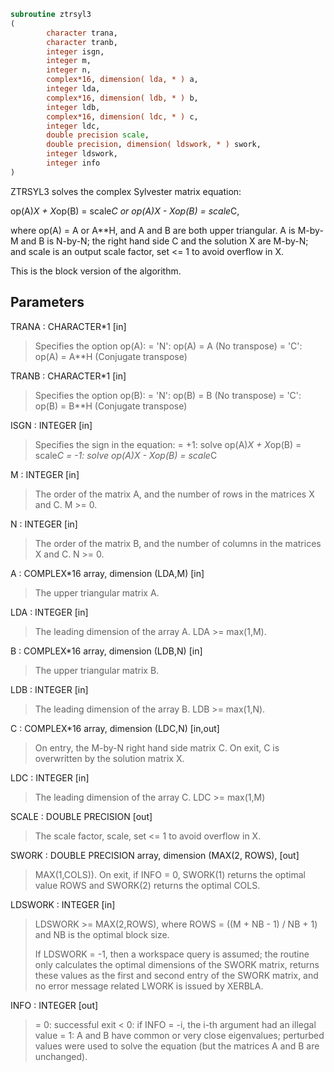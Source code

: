 ```fortran
subroutine ztrsyl3
(
        character trana,
        character tranb,
        integer isgn,
        integer m,
        integer n,
        complex*16, dimension( lda, * ) a,
        integer lda,
        complex*16, dimension( ldb, * ) b,
        integer ldb,
        complex*16, dimension( ldc, * ) c,
        integer ldc,
        double precision scale,
        double precision, dimension( ldswork, * ) swork,
        integer ldswork,
        integer info
)
```

ZTRSYL3 solves the complex Sylvester matrix equation:

op(A)*X + X*op(B) = scale*C or
op(A)*X - X*op(B) = scale*C,

where op(A) = A or A**H, and  A and B are both upper triangular. A is
M-by-M and B is N-by-N; the right hand side C and the solution X are
M-by-N; and scale is an output scale factor, set <= 1 to avoid
overflow in X.

This is the block version of the algorithm.

## Parameters
TRANA : CHARACTER*1 [in]
> Specifies the option op(A):
> = 'N': op(A) = A    (No transpose)
> = 'C': op(A) = A**H (Conjugate transpose)

TRANB : CHARACTER*1 [in]
> Specifies the option op(B):
> = 'N': op(B) = B    (No transpose)
> = 'C': op(B) = B**H (Conjugate transpose)

ISGN : INTEGER [in]
> Specifies the sign in the equation:
> = +1: solve op(A)*X + X*op(B) = scale*C
> = -1: solve op(A)*X - X*op(B) = scale*C

M : INTEGER [in]
> The order of the matrix A, and the number of rows in the
> matrices X and C. M >= 0.

N : INTEGER [in]
> The order of the matrix B, and the number of columns in the
> matrices X and C. N >= 0.

A : COMPLEX*16 array, dimension (LDA,M) [in]
> The upper triangular matrix A.

LDA : INTEGER [in]
> The leading dimension of the array A. LDA >= max(1,M).

B : COMPLEX*16 array, dimension (LDB,N) [in]
> The upper triangular matrix B.

LDB : INTEGER [in]
> The leading dimension of the array B. LDB >= max(1,N).

C : COMPLEX*16 array, dimension (LDC,N) [in,out]
> On entry, the M-by-N right hand side matrix C.
> On exit, C is overwritten by the solution matrix X.

LDC : INTEGER [in]
> The leading dimension of the array C. LDC >= max(1,M)

SCALE : DOUBLE PRECISION [out]
> The scale factor, scale, set <= 1 to avoid overflow in X.

SWORK : DOUBLE PRECISION array, dimension (MAX(2, ROWS), [out]
> MAX(1,COLS)).
> On exit, if INFO = 0, SWORK(1) returns the optimal value ROWS
> and SWORK(2) returns the optimal COLS.

LDSWORK : INTEGER [in]
> LDSWORK >= MAX(2,ROWS), where ROWS = ((M + NB - 1) / NB + 1)
> and NB is the optimal block size.
> 
> If LDSWORK = -1, then a workspace query is assumed; the routine
> only calculates the optimal dimensions of the SWORK matrix,
> returns these values as the first and second entry of the SWORK
> matrix, and no error message related LWORK is issued by XERBLA.

INFO : INTEGER [out]
> = 0: successful exit
> < 0: if INFO = -i, the i-th argument had an illegal value
> = 1: A and B have common or very close eigenvalues; perturbed
> values were used to solve the equation (but the matrices
> A and B are unchanged).

